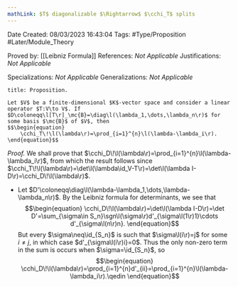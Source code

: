 ```yaml
---
mathLink: $T$ diagonalizable $\Rightarrow$ $\cchi_T$ splits
---
```


<div class="topSpace"></div>

Date Created: 08/03/2023 16:43:04
Tags: #Type/Proposition #Later/Module_Theory

Proved by: [[Leibniz Formula]]
References: <i>Not Applicable</i>
Justifications: <i>Not Applicable</i>

Specializations: <i>Not Applicable</i>
Generalizations: <i>Not Applicable</i>

``` ad-Proposition
title: Proposition.

Let $V$ be a finite-dimensional $K$-vector space and consider a linear operator $T:V\to V$. If $D\coloneqq\l[T\r]_\mc{B}=\diag\l(\lambda_1,\dots,\lambda_n\r)$ for some basis $\mc{B}$ of $V$, then
$$\begin{equation}
    \cchi_T\!\l(\lambda\r)=\prod_{i=1}^{n}\l(\lambda-\lambda_i\r).
\end{equation}$$

```

<i>Proof.</i> We shall prove that $\cchi_D\!\l(\lambda\r)=\prod_{i=1}^{n}\l(\lambda-\lambda_i\r)$, from which the result follows since $\cchi_T\!\l(\lambda\r)=\det\l(\lambda\id_V-T\r)=\det\l(\lambda I-D\r)=\cchi_D\!\l(\lambda\r)$.
* Let $D'\coloneqq\diag\l(\lambda-\lambda_1,\dots,\lambda-\lambda_n\r)$. By the Leibniz formula for determinants, we see that
$$\begin{equation}
    \cchi_D\!\l(\lambda\r)=\det\l(\lambda I-D\r)=\det D'=\sum_{\sigma\in S_n}\sgn\l(\sigma\r)d'_{\sigma\l(1\r)1}\cdots d'_{\sigma\l(n\r)n}.
\end{equation}$$
But every $\sigma\neq\id_{S_n}$ is such that $\sigma\l(i\r)=j$ for some $i\neq j$, in which case $d'_{\sigma\l(i\r)i}=0$. Thus the only non-zero term in the sum is occurs when $\sigma=\id_{S_n}$, so
$$\begin{equation}
    \cchi_D\!\l(\lambda\r)=\prod_{i=1}^{n}d'_{ii}=\prod_{i=1}^{n}\l(\lambda-\lambda_i\r).\qedin
\end{equation}$$
